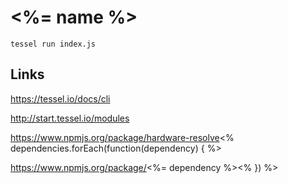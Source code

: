 # <%= name %>

```
tessel run index.js
```

## Links

https://tessel.io/docs/cli

http://start.tessel.io/modules

https://www.npmjs.org/package/hardware-resolve<% dependencies.forEach(function(dependency) { %>

https://www.npmjs.org/package/<%= dependency %><% }) %>
